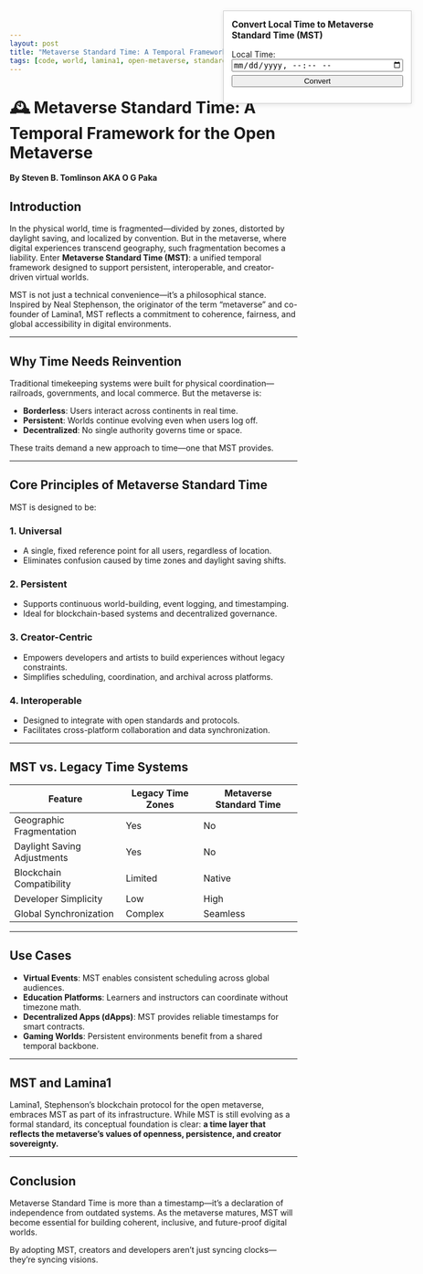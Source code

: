 ```yaml
---
layout: post
title: "Metaverse Standard Time: A Temporal Framework for the Open Metaverse"
tags: [code, world, lamina1, open-metaverse, standards]
---
```


# 🕰️ Metaverse Standard Time: A Temporal Framework for the Open Metaverse

**By Steven B. Tomlinson AKA O G Paka**

## Introduction

In the physical world, time is fragmented—divided by zones, distorted by daylight saving, and localized by convention. But in the metaverse, where digital experiences transcend geography, such fragmentation becomes a liability. Enter **Metaverse Standard Time (MST)**: a unified temporal framework designed to support persistent, interoperable, and creator-driven virtual worlds.

MST is not just a technical convenience—it’s a philosophical stance. Inspired by Neal Stephenson, the originator of the term “metaverse” and co-founder of Lamina1, MST reflects a commitment to coherence, fairness, and global accessibility in digital environments.

---

## Why Time Needs Reinvention

Traditional timekeeping systems were built for physical coordination—railroads, governments, and local commerce. But the metaverse is:

- **Borderless**: Users interact across continents in real time.
- **Persistent**: Worlds continue evolving even when users log off.
- **Decentralized**: No single authority governs time or space.

These traits demand a new approach to time—one that MST provides.

---

## Core Principles of Metaverse Standard Time

MST is designed to be:

### 1. **Universal**
- A single, fixed reference point for all users, regardless of location.
- Eliminates confusion caused by time zones and daylight saving shifts.

### 2. **Persistent**
- Supports continuous world-building, event logging, and timestamping.
- Ideal for blockchain-based systems and decentralized governance.

### 3. **Creator-Centric**
- Empowers developers and artists to build experiences without legacy constraints.
- Simplifies scheduling, coordination, and archival across platforms.

### 4. **Interoperable**
- Designed to integrate with open standards and protocols.
- Facilitates cross-platform collaboration and data synchronization.

---

## MST vs. Legacy Time Systems

| Feature                  | Legacy Time Zones | Metaverse Standard Time |
|--------------------------|-------------------|--------------------------|
| Geographic Fragmentation | Yes               | No                       |
| Daylight Saving Adjustments | Yes           | No                       |
| Blockchain Compatibility | Limited           | Native                   |
| Developer Simplicity     | Low               | High                     |
| Global Synchronization   | Complex           | Seamless                 |

---

## Use Cases

- **Virtual Events**: MST enables consistent scheduling across global audiences.
- **Education Platforms**: Learners and instructors can coordinate without timezone math.
- **Decentralized Apps (dApps)**: MST provides reliable timestamps for smart contracts.
- **Gaming Worlds**: Persistent environments benefit from a shared temporal backbone.

---

## MST and Lamina1

Lamina1, Stephenson’s blockchain protocol for the open metaverse, embraces MST as part of its infrastructure. While MST is still evolving as a formal standard, its conceptual foundation is clear: **a time layer that reflects the metaverse’s values of openness, persistence, and creator sovereignty.**

---

## Conclusion

Metaverse Standard Time is more than a timestamp—it’s a declaration of independence from outdated systems. As the metaverse matures, MST will become essential for building coherent, inclusive, and future-proof digital worlds.

By adopting MST, creators and developers aren’t just syncing clocks—they’re syncing visions.

<!-- Metaverse Standard Time Converter Widget -->
<div id="mst-widget" style="position:fixed;top:2em;right:2em;z-index:999;background:#fff;border:1px solid #ccc;padding:1em;box-shadow:0 2px 8px rgba(0,0,0,0.1);width:300px;max-width:90vw;">
  <h3 style="margin-top:0;font-size:1.1em;">Convert Local Time to Metaverse Standard Time (MST)</h3>
  <label for="localTime">Local Time:</label>
  <input type="datetime-local" id="localTime" style="width:100%;margin-bottom:0.5em;">
  <button onclick="convertToMST()" style="width:100%;">Convert</button>
  <p id="mstResult" style="margin-top:0.5em;font-weight:bold;"></p>
  <script>
    function convertToMST() {
      const localInput = document.getElementById('localTime').value;
      if (!localInput) {
        document.getElementById('mstResult').textContent = "Please enter a local time.";
        return;
      }
      const localDate = new Date(localInput);
      // MST is defined as UTC for this widget
      const mstDate = new Date(localDate.getTime() + localDate.getTimezoneOffset() * 60000);
      document.getElementById('mstResult').textContent =
        "Metaverse Standard Time (UTC): " + mstDate.toISOString().replace('T', ' ').substring(0, 19);
    }
  </script>
</div>

